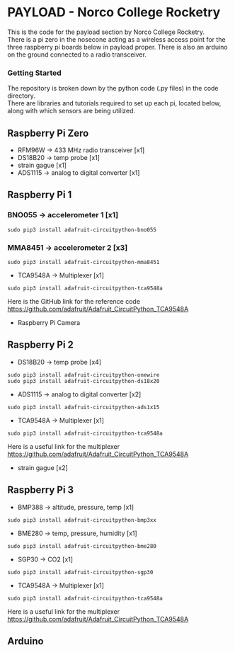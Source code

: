 # PAYLOAD - Norco College Rocketry

This is the code for the payload section by Norco College Rocketry.\
There is a pi zero in the nosecone acting as a wireless access point for the three raspberry pi boards below in payload proper. There is also an arduino on the ground connected to a radio transceiver.

### Getting Started
The repository is broken down by the python code (.py files) in the code directory.\
There are libraries and tutorials required to set up each pi, located below, along with which sensors are being utilized.

## Raspberry Pi Zero

* RFM96W -> 433 MHz radio transceiver [x1]
* DS18B20 -> temp probe [x1]
* strain gague [x1]
* ADS1115 -> analog to digital converter [x1]

## Raspberry Pi 1
### BNO055   -> accelerometer 1 [x1]
```
sudo pip3 install adafruit-circuitpython-bno055
```
### MMA8451  -> accelerometer 2 [x3]
```
sudo pip3 install adafruit-circuitpython-mma8451
```
* TCA9548A -> Multiplexer [x1]
```
sudo pip3 install adafruit-circuitpython-tca9548a
```
Here is the GitHub link for the reference code\
https://github.com/adafruit/Adafruit_CircuitPython_TCA9548A
* Raspberry Pi Camera

## Raspberry Pi 2
* DS18B20 -> temp probe [x4]
```
sudo pip3 install adafruit-circuitpython-onewire
sudo pip3 install adafruit-circuitpython-ds18x20 
```
* ADS1115 -> analog to digital converter [x2]
```
sudo pip3 install adafruit-circuitpython-ads1x15
```
* TCA9548A -> Multiplexer [x1]
```
sudo pip3 install adafruit-circuitpython-tca9548a
```
Here is a useful link for the multiplexer\
https://github.com/adafruit/Adafruit_CircuitPython_TCA9548A
* strain gague [x2]

## Raspberry Pi 3
* BMP388 -> altitude, pressure, temp [x1]
```
sudo pip3 install adafruit-circuitpython-bmp3xx
```
* BME280 -> temp, pressure, humidity [x1]
```
sudo pip3 install adafruit-circuitpython-bme280
```
* SGP30  -> CO2 [x1]
```
sudo pip3 install adafruit-circuitpython-sgp30
```
* TCA9548A -> Multiplexer [x1]
```
sudo pip3 install adafruit-circuitpython-tca9548a
```
Here is a useful link for the multiplexer\
https://github.com/adafruit/Adafruit_CircuitPython_TCA9548A

## Arduino
